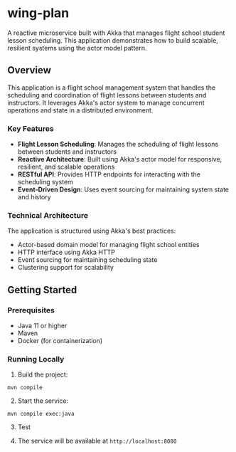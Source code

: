 # wing-plan

A reactive microservice built with Akka that manages flight school student lesson scheduling. This application demonstrates how to build scalable, resilient systems using the actor model pattern.

## Overview

This application is a flight school management system that handles the scheduling and coordination of flight lessons between students and instructors. It leverages Akka's actor system to manage concurrent operations and state in a distributed environment.

### Key Features

- **Flight Lesson Scheduling**: Manages the scheduling of flight lessons between students and instructors
- **Reactive Architecture**: Built using Akka's actor model for responsive, resilient, and scalable operations
- **RESTful API**: Provides HTTP endpoints for interacting with the scheduling system
- **Event-Driven Design**: Uses event sourcing for maintaining system state and history

### Technical Architecture

The application is structured using Akka's best practices:

- Actor-based domain model for managing flight school entities
- HTTP interface using Akka HTTP
- Event sourcing for maintaining scheduling state
- Clustering support for scalability

## Getting Started

### Prerequisites

- Java 11 or higher
- Maven
- Docker (for containerization)

### Running Locally

1. Build the project:

  ```shell
  mvn compile
  ```

2. Start the service:

  ```shell
  mvn compile exec:java
  ```

3. Test

4. The service will be available at `http://localhost:8080`
